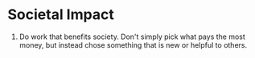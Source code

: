 # Societal Impact

1. Do work that benefits society. Don't simply pick what pays the most money, but instead chose something that is new or helpful to others.
